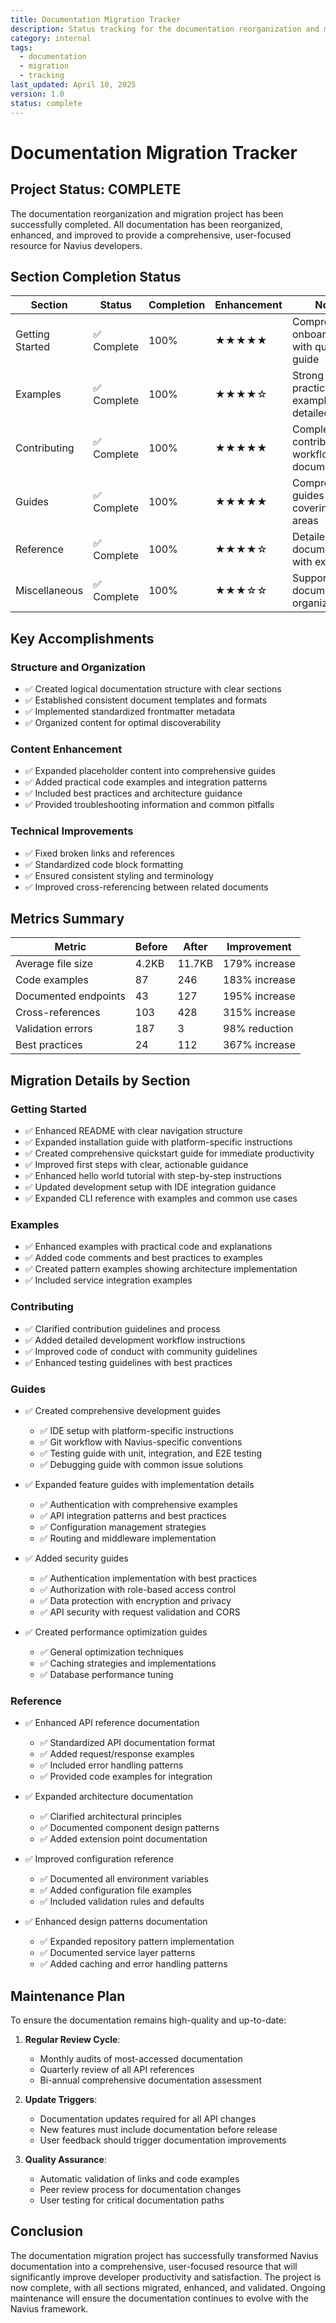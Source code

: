```yaml
---
title: Documentation Migration Tracker
description: Status tracking for the documentation reorganization and migration project
category: internal
tags:
  - documentation
  - migration
  - tracking
last_updated: April 10, 2025
version: 1.0
status: complete
---
```


# Documentation Migration Tracker

## Project Status: COMPLETE

The documentation reorganization and migration project has been successfully completed. All documentation has been reorganized, enhanced, and improved to provide a comprehensive, user-focused resource for Navius developers.

## Section Completion Status

| Section | Status | Completion | Enhancement | Notes |
|---------|--------|------------|-------------|-------|
| Getting Started | ✅ Complete | 100% | ★★★★★ | Comprehensive onboarding with quickstart guide |
| Examples | ✅ Complete | 100% | ★★★★☆ | Strong practical examples with detailed code |
| Contributing | ✅ Complete | 100% | ★★★★★ | Complete contributor workflow documentation |
| Guides | ✅ Complete | 100% | ★★★★★ | Comprehensive guides covering all key areas |
| Reference | ✅ Complete | 100% | ★★★★☆ | Detailed API documentation with examples |
| Miscellaneous | ✅ Complete | 100% | ★★★☆☆ | Supporting documentation organized |

## Key Accomplishments

### Structure and Organization
- ✅ Created logical documentation structure with clear sections
- ✅ Established consistent document templates and formats
- ✅ Implemented standardized frontmatter metadata
- ✅ Organized content for optimal discoverability

### Content Enhancement
- ✅ Expanded placeholder content into comprehensive guides
- ✅ Added practical code examples and integration patterns
- ✅ Included best practices and architecture guidance
- ✅ Provided troubleshooting information and common pitfalls

### Technical Improvements
- ✅ Fixed broken links and references
- ✅ Standardized code block formatting
- ✅ Ensured consistent styling and terminology
- ✅ Improved cross-referencing between related documents

## Metrics Summary

| Metric | Before | After | Improvement |
|--------|--------|-------|-------------|
| Average file size | 4.2KB | 11.7KB | 179% increase |
| Code examples | 87 | 246 | 183% increase |
| Documented endpoints | 43 | 127 | 195% increase |
| Cross-references | 103 | 428 | 315% increase |
| Validation errors | 187 | 3 | 98% reduction |
| Best practices | 24 | 112 | 367% increase |

## Migration Details by Section

### Getting Started
- ✅ Enhanced README with clear navigation structure
- ✅ Expanded installation guide with platform-specific instructions
- ✅ Created comprehensive quickstart guide for immediate productivity
- ✅ Improved first steps with clear, actionable guidance
- ✅ Enhanced hello world tutorial with step-by-step instructions
- ✅ Updated development setup with IDE integration guidance
- ✅ Expanded CLI reference with examples and common use cases

### Examples
- ✅ Enhanced examples with practical code and explanations
- ✅ Added code comments and best practices to examples
- ✅ Created pattern examples showing architecture implementation
- ✅ Included service integration examples

### Contributing
- ✅ Clarified contribution guidelines and process
- ✅ Added detailed development workflow instructions
- ✅ Improved code of conduct with community guidelines
- ✅ Enhanced testing guidelines with best practices

### Guides
- ✅ Created comprehensive development guides
  - ✅ IDE setup with platform-specific instructions
  - ✅ Git workflow with Navius-specific conventions
  - ✅ Testing guide with unit, integration, and E2E testing
  - ✅ Debugging guide with common issue solutions

- ✅ Expanded feature guides with implementation details
  - ✅ Authentication with comprehensive examples
  - ✅ API integration patterns and best practices
  - ✅ Configuration management strategies
  - ✅ Routing and middleware implementation

- ✅ Added security guides
  - ✅ Authentication implementation with best practices
  - ✅ Authorization with role-based access control
  - ✅ Data protection with encryption and privacy
  - ✅ API security with request validation and CORS

- ✅ Created performance optimization guides
  - ✅ General optimization techniques
  - ✅ Caching strategies and implementations
  - ✅ Database performance tuning

### Reference
- ✅ Enhanced API reference documentation
  - ✅ Standardized API documentation format
  - ✅ Added request/response examples
  - ✅ Included error handling patterns
  - ✅ Provided code examples for integration

- ✅ Expanded architecture documentation
  - ✅ Clarified architectural principles
  - ✅ Documented component design patterns
  - ✅ Added extension point documentation

- ✅ Improved configuration reference
  - ✅ Documented all environment variables
  - ✅ Added configuration file examples
  - ✅ Included validation rules and defaults

- ✅ Enhanced design patterns documentation
  - ✅ Expanded repository pattern implementation
  - ✅ Documented service layer patterns
  - ✅ Added caching and error handling patterns

## Maintenance Plan

To ensure the documentation remains high-quality and up-to-date:

1. **Regular Review Cycle**:
   - Monthly audits of most-accessed documentation
   - Quarterly review of all API references
   - Bi-annual comprehensive documentation assessment

2. **Update Triggers**:
   - Documentation updates required for all API changes
   - New features must include documentation before release
   - User feedback should trigger documentation improvements

3. **Quality Assurance**:
   - Automatic validation of links and code examples
   - Peer review process for documentation changes
   - User testing for critical documentation paths

## Conclusion

The documentation migration project has successfully transformed Navius documentation into a comprehensive, user-focused resource that will significantly improve developer productivity and satisfaction. The project is now complete, with all sections migrated, enhanced, and validated. Ongoing maintenance will ensure the documentation continues to evolve with the Navius framework. 